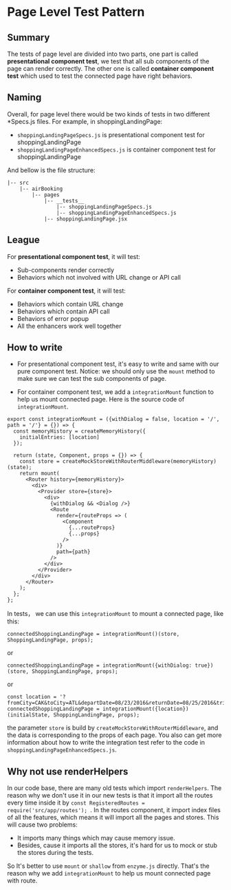 # Page Level Test Pattern

## Summary

The tests of page level are divided into two parts, one part is called **presentational component test**, we test that all sub components of the page can render correctly. The other one is called **container component test** which used to test the connected page have right behaviors.

## Naming

Overall, for page level there would be two kinds of tests in two different \*Specs.js files. For example, in shoppingLandingPage:

- `shoppingLandingPageSpecs.js` is presentational component test for shoppingLandingPage
- `shoppingLandingPageEnhancedSpecs.js` is container component test for shoppingLandingPage

And bellow is the file structure:

```
|-- src
	|-- airBooking
		|-- pages
			|-- __tests__
				|-- shoppingLandingPageSpecs.js
				|-- shoppingLandingPageEnhancedSpecs.js
			|-- shoppingLandingPage.jsx
```

## League

For **presentational component test**, it will test:

- Sub-components render correctly
- Behaviors which not involved with URL change or API call

For **container component test**, it will test:

- Behaviors which contain URL change
- Behaviors which contain API call
- Behaviors of error popup
- All the enhancers work well together

## How to write

- For presentational component test, it's easy to write and same with our pure component test. Notice: we should only use the `mount` method to make sure we can test the sub components of page.

- For container component test, we add a `integrationMount` function to help us mount connected page. Here is the source code of `integrationMount`.

```
export const integrationMount = ({withDialog = false, location = '/', path = '/'} = {}) => {
  const memoryHistory = createMemoryHistory({
    initialEntries: [location]
  });

  return (state, Component, props = {}) => {
    const store = createMockStoreWithRouterMiddleware(memoryHistory)(state);
    return mount(
      <Router history={memoryHistory}>
        <div>
          <Provider store={store}>
            <div>
              {withDialog && <Dialog />}
              <Route
                render={routeProps => (
                  <Component
                    {...routeProps}
                    {...props}
                  />
                )}
                path={path}
              />
            </div>
          </Provider>
        </div>
      </Router>
    );
  };
};
```

In tests， we can use this `integrationMount` to
mount a connected page, like this:

```
connectedShoppingLandingPage = integrationMount()(store, ShoppingLandingPage, props);
```

or

```
connectedShoppingLandingPage = integrationMount({withDialog: true})(store, ShoppingLandingPage, props);
```

or

```
const location = '?fromCity=CAK&toCity=ATL&departDate=08/23/2016&returnDate=08/25/2016&tripType=RT';
connectedShoppingLandingPage = integrationMount({location})(initialState, ShoppingLandingPage, props);

```

the parameter `store` is build by `createMockStoreWithRouterMiddleware`, and the data is corresponding to the props of each page. You also can get more information about how to write the integration test refer to the code in `shoppingLandingPageEnhancedSpecs.js`.

## Why not use renderHelpers

In our code base, there are many old tests which import `renderHelpers`. The reason why we don't use it in our new tests is that it import all the routes every time inside it by `const RegisteredRoutes = require('src/app/routes'); `. In the routes component, it import index files of all the features, which means it will import all the pages and stores. This will cause two problems:

- It imports many things which may cause memory issue.
- Besides, cause it imports all the stores, it's hard for us to mock or stub the stores during the tests.

So It's better to use `mount` or `shallow` from `enzyme.js` directly. That's the reason why we add `integrationMount` to help us mount connected page with route.
